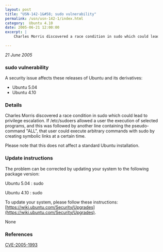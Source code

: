 ```yaml
---
layout: post
title: "USN-142-1&#58; sudo vulnerability"
permalink: /usn/usn-142-1/index.html
category:  Ubuntu 4.10
date: 2005-06-21 12:00:00
excerpt: |
    Charles Morris discovered a race condition in sudo which could lead to privilege escalation. If /etc/sudoers allowed a user the execution of selected programs, and this was followed by another line containing the pseudo-command &quot;ALL&quot;, that user could execute arbitrary commands with sudo by creating symbolic links at a certain time.
    
--- 
```

 
 

*21 June 2005*

### sudo vulnerability

A security issue affects these releases of Ubuntu and its derivatives:

* Ubuntu 5.04
* Ubuntu 4.10

### Details

Charles Morris discovered a race condition in sudo which could lead to privilege escalation. If /etc/sudoers allowed a user the execution of selected programs, and this was followed by another line containing the pseudo-command &quot;ALL&quot;, that user could execute arbitrary commands with sudo by creating symbolic links at a certain time.

Please note that this does not affect a standard Ubuntu installation.

### Update instructions

The problem can be corrected by updating your system to the following package version:

Ubuntu 5.04
 : sudo 

Ubuntu 4.10
 : sudo 

To update your system, please follow these instructions: [https://wiki.ubuntu.com/Security/Upgrades](https://wiki.ubuntu.com/Security/Upgrades).

None

### References

 
 [CVE-2005-1993](http://people.ubuntu.com/~ubuntu-security/cve/CVE-2005-1993)
 

